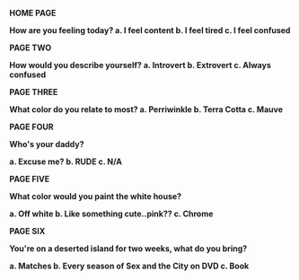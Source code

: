 <b>HOME PAGE<b>

How are you feeling today?
  a. I feel content
  b. I feel tired
  c. I feel confused
  
  
 <b>PAGE TWO<b>
 
 How would you describe yourself?
  a. Introvert
  b. Extrovert
  c. Always confused
  
 PAGE THREE
 
 What color do you relate to most?
  a. Perriwinkle
  b. Terra Cotta
  c. Mauve
  
  
 PAGE FOUR
 
 Who's your daddy?
 
 a. Excuse me?
 b. RUDE
 c. N/A
 
 
PAGE FIVE

What color would you paint the white house?

a. Off white
b. Like something cute..pink??
c. Chrome


PAGE SIX

You're on a deserted island for two weeks, what do you bring?

a. Matches
b. Every season of Sex and the City on DVD
c. Book


 
 
